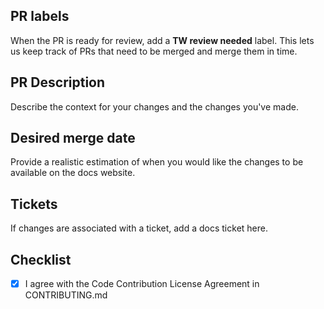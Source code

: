 ## PR labels

When the PR is ready for review, add a **TW review needed** label. This lets us keep track of PRs that need to be merged and merge them in time.


## PR Description
Describe the context for your changes and the changes you've made.

## Desired merge date

Provide a realistic estimation of when you would like the changes to be available on the docs website.

## Tickets

If changes are associated with a ticket, add a docs ticket here. 


## Checklist
- [x] I agree with the Code Contribution License Agreement in CONTRIBUTING.md
